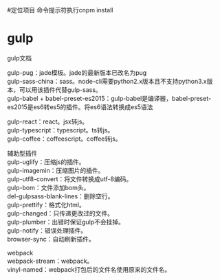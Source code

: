 #定位项目 命令提示符执行cnpm install


# gulp
gulp文档

gulp-pug：jade模板。jade的最新版本已改名为pug  
gulp-sass-china：sass。node-cli需要python2.x版本且不支持python3.x版本，可以用该插件代替gulp-sass。  
gulp-babel + babel-preset-es2015：gulp-babel是编译器，babel-preset-es2015是es6转es5的插件。将es6语法转换成es5语法  

gulp-react：react。jsx转js。  
gulp-typescript：typescript。ts转js。  
gulp-coffee：coffeescript。coffee转js。  

辅助型插件  
gulp-uglify：压缩js的插件。  
gulp-imagemin：压缩图片的插件。  
gulp-utf8-convert：将文件转换成utf-8编码。  
gulp-bom：文件添加bom头。  
del-gulpsass-blank-lines：删除空行。  
gulp-prettify：格式化html。  
gulp-changed：只传递更改过的文件。  
gulp-plumber：出错时保证gulp不会挂掉。  
gulp-notify：错误处理插件。  
browser-sync：自动刷新插件。  

webpack  
webpack-stream：webpack。  
vinyl-named：webpack打包后的文件名使用原来的文件名。  
